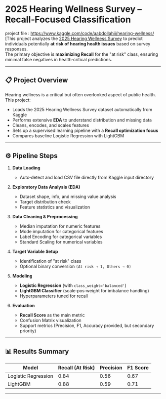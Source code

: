 # 2025 Hearing Wellness Survey – Recall‑Focused Classification
project file : https://www.kaggle.com/code/aabdollahii/hearing-wellness/
[This project analyzes the [2025 Hearing Wellness Survey](https://www.kaggle.com/) to predict individuals potentially **at risk of hearing health issues** based on survey responses.  
The primary objective is **maximizing Recall** for the "at risk" class, ensuring minimal false negatives in health‑critical predictions.

---

## 📋 Project Overview

Hearing wellness is a critical but often overlooked aspect of public health.  
This project:
- Loads the 2025 Hearing Wellness Survey dataset automatically from Kaggle
- Performs extensive **EDA** to understand distribution and missing data
- Cleans, encodes, and scales features
- Sets up a supervised learning pipeline with a **Recall optimization focus**
- Compares baseline Logistic Regression with LightGBM

---

## ⚙️ Pipeline Steps

1. **Data Loading**
   - Auto‑detect and load CSV file directly from Kaggle input directory

2. **Exploratory Data Analysis (EDA)**
   - Dataset shape, info, and missing value analysis
   - Target distribution check
   - Feature statistics and visualization

3. **Data Cleaning & Preprocessing**
   - Median imputation for numeric features
   - Mode imputation for categorical features
   - Label Encoding for categorical variables
   - Standard Scaling for numerical variables

4. **Target Variable Setup**
   - Identification of "at risk" class
   - Optional binary conversion `(At risk → 1, Others → 0)`

5. **Modeling**
   - **Logistic Regression** (with `class_weight='balanced'`)
   - **LightGBM Classifier** (scale‑pos‑weight for imbalance handling)
   - Hyperparameters tuned for recall

6. **Evaluation**
   - **Recall Score** as the main metric
   - Confusion Matrix visualization
   - Support metrics (Precision, F1, Accuracy provided, but secondary priority)

---

## 📊 Results Summary

| Model              | Recall (At Risk) | Precision | F1 Score |
|--------------------|------------------|-----------|----------|
| Logistic Regression| 0.84             | 0.56      | 0.67     |
| LightGBM           | 0.88             | 0.59      | 0.71     |


---



